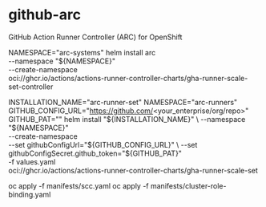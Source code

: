 # github-arc
GitHub Action Runner Controller (ARC) for OpenShift

NAMESPACE="arc-systems"
helm install arc \
    --namespace "${NAMESPACE}" \
    --create-namespace \
    oci://ghcr.io/actions/actions-runner-controller-charts/gha-runner-scale-set-controller

INSTALLATION_NAME="arc-runner-set"
NAMESPACE="arc-runners"
GITHUB_CONFIG_URL="https://github.com/<your_enterprise/org/repo>"
GITHUB_PAT="<PAT>"
helm install "${INSTALLATION_NAME}" \
    --namespace "${NAMESPACE}" \
    --create-namespace \
    --set githubConfigUrl="${GITHUB_CONFIG_URL}" \
    --set githubConfigSecret.github_token="${GITHUB_PAT}" \
    -f values.yaml \
    oci://ghcr.io/actions/actions-runner-controller-charts/gha-runner-scale-set

oc apply -f manifests/scc.yaml
oc apply -f manifests/cluster-role-binding.yaml